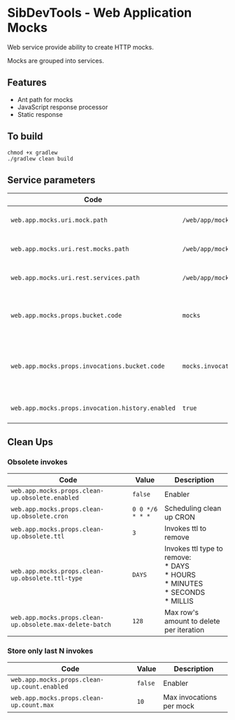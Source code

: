 # SibDevTools - Web Application Mocks

Web service provide ability to create HTTP mocks.

Mocks are grouped into services.

## Features

* Ant path for mocks
* JavaScript response processor
* Static response

## To build

```shell
chmod +x gradlew
./gradlew clean build
```

## Service parameters

| Code                                             | Value                                                 | Description                                   |
|--------------------------------------------------|-------------------------------------------------------|-----------------------------------------------|
| `web.app.mocks.uri.mock.path`                    | `/web/app/mocks/mock/`                                | Url for mocks request                         |
| `web.app.mocks.uri.rest.mocks.path`              | `/web/app/mocks/rest/api/services/{serviceId}/mocks/` | Url for Rest mocks request                    |
| `web.app.mocks.uri.rest.services.path`           | `/web/app/mocks/rest/api/services/`                   | Url for Rest services request                 |
| `web.app.mocks.props.bucket.code`                | `mocks`                                               | Used bucket code for mocks storing            |
| `web.app.mocks.props.invocations.bucket.code`    | `mocks.invocations`                                   | Used bucket code for mock invocations storing |
| `web.app.mocks.props.invocation.history.enabled` | `true`                                                | Invocation history enabler                    |

## Clean Ups

### Obsolete invokes

| Code                                                     | Value           | Description                                                                                 |
|----------------------------------------------------------|-----------------|---------------------------------------------------------------------------------------------|
| `web.app.mocks.props.clean-up.obsolete.enabled`          | `false`         | Enabler                                                                                     |
| `web.app.mocks.props.clean-up.obsolete.cron`             | `0 0 */6 * * *` | Scheduling clean up CRON                                                                    |
| `web.app.mocks.props.clean-up.obsolete.ttl`              | `3`             | Invokes ttl to remove                                                                       |
| `web.app.mocks.props.clean-up.obsolete.ttl-type`         | `DAYS`          | Invokes ttl type to remove:<br/>* DAYS<br/>* HOURS<br/>* MINUTES<br/>* SECONDS<br/>* MILLIS |
| `web.app.mocks.props.clean-up.obsolete.max-delete-batch` | `128`           | Max row's amount to delete per iteration                                                    |

### Store only last N invokes

| Code                                         | Value   | Description              |
|----------------------------------------------|---------|--------------------------|
| `web.app.mocks.props.clean-up.count.enabled` | `false` | Enabler                  |
| `web.app.mocks.props.clean-up.count.max`     | `10`    | Max invocations per mock |
